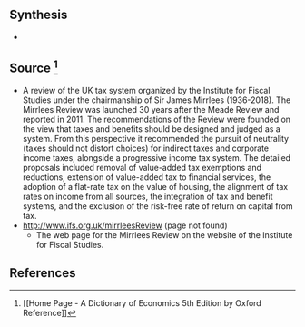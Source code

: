 ## Synthesis
- 
## Source [^1]
- A review of the UK tax system organized by the Institute for Fiscal Studies under the chairmanship of Sir James Mirrlees (1936-2018). The Mirrlees Review was launched 30 years after the Meade Review and reported in 2011. The recommendations of the Review were founded on the view that taxes and benefits should be designed and judged as a system. From this perspective it recommended the pursuit of neutrality (taxes should not distort choices) for indirect taxes and corporate income taxes, alongside a progressive income tax system. The detailed proposals included removal of value-added tax exemptions and reductions, extension of value-added tax to financial services, the adoption of a flat-rate tax on the value of housing, the alignment of tax rates on income from all sources, the integration of tax and benefit systems, and the exclusion of the risk-free rate of return on capital from tax.
- http://www.ifs.org.uk/mirrleesReview (page not found)
	- The web page for the Mirrlees Review on the website of the Institute for Fiscal Studies.
## References

[^1]: [[Home Page - A Dictionary of Economics 5th Edition by Oxford Reference]]